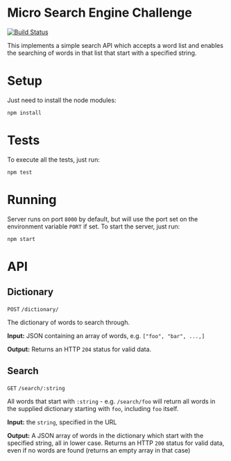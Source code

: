 Micro Search Engine Challenge
======

[![Build Status](https://travis-ci.org/chesleybrown/micro-search-engine-challenge.svg?branch=master)](https://travis-ci.org/chesleybrown/micro-search-engine-challenge)

This implements a simple search API which accepts a word list and enables the searching of words in that list that start with a specified string.

# Setup

Just need to install the node modules:

```
npm install
```

# Tests

To execute all the tests, just run:

```
npm test
```

# Running

Server runs on port `8000` by default, but will use the port set
on the environment variable `PORT` if set.
To start the server, just run:

```
npm start
```

# API

## Dictionary

`POST` `/dictionary/`

The dictionary of words to search through.

**Input:** JSON containing an array of words, e.g. `["foo", "bar", ...,]`

**Output:** Returns an HTTP `204` status for valid data.

## Search

`GET` `/search/:string`

All words that start with `:string` - e.g. `/search/foo` will return all
words in the supplied dictionary starting with `foo`, including `foo`
itself.

**Input:** the `string`, specified in the URL

**Output:** A JSON array of words in the dictionary which start with the
specified string, all in lower case. Returns an HTTP `200` status
for valid data, even if no words are found (returns an empty array in that case)